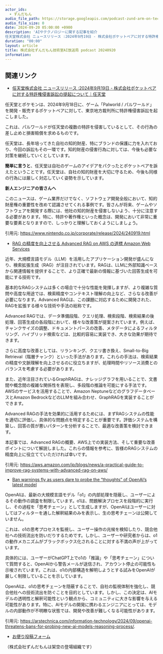 ```yaml
---
actor_ids:
  - ずんだもん
audio_file_path: https://storage.googleapis.com/podcast-zund-arm-on-tech/audio/株式会社ずんだもん技術室AI放送局_podcast_20240920.mp3
audio_file_size: 0
date: 2024-09-20 05:00:00 +0900
description: 'AIやテクノロジーに関する記事を紹介  
任天堂株式会社 ニュースリリース :2024年9月19日 - 株式会社ポケットペアに対する特許権侵害訴訟の提起について｜任天堂、RAG の精度を向上させる Advanced RAG on AWS の道標  Amazon Web Services、Ban warnings fly as users dare to probe the “thoughts” of OpenAI’s latest model'
duration: "00:00"
layout: article
title: 株式会社ずんだもん技術室AI放送局 podcast 20240920
information: 
---
```


## 関連リンク


- [任天堂株式会社 ニュースリリース :2024年9月19日 - 株式会社ポケットペアに対する特許権侵害訴訟の提起について｜任天堂](https://www.nintendo.co.jp/corporate/release/2024/240919.html)  



任天堂とポケモンは、2024年9月18日に、ゲーム「Palworld / パルワールド」を開発・販売するポケットペアに対して、東京地方裁判所に特許権侵害訴訟を起こしました。

これは、パルワールドが任天堂の複数の特許を侵害しているとして、その行為の差し止めと損害賠償を求めるものです。

任天堂は、長年培ってきた自社の知的財産、特にブランドの保護に力を入れており、今回の訴訟もその一環です。知的財産の侵害行為に対しては、今後も必要な対策を継続していくとしています。

**簡単に言うと**、任天堂は自社のゲームのアイデアをパクったとポケットペアを訴えたということです。任天堂は、自社の知的財産を大切に守るため、今後も同様の行為には厳しく対応していく姿勢を示しています。

**新人エンジニアの皆さんへ**

このニュースは、ゲーム業界だけでなく、ソフトウェア開発全般において、知的財産権の重要性を改めて認識させてくれる事例です。皆さんが将来、ゲームやソフトウェアを開発する際には、他社の知的財産を侵害しないよう、十分に注意する必要があります。特に、特許や著作権といった概念は、開発において非常に重要な要素となりますので、しっかりと理解しておくようにしましょう。 


引用元: https://www.nintendo.co.jp/corporate/release/2024/240919.html


- [RAG の精度を向上させる Advanced RAG on AWS の道標  Amazon Web Services](https://aws.amazon.com/jp/blogs/news/a-practical-guide-to-improve-rag-systems-with-advanced-rag-on-aws/)  


近年、大規模言語モデル（LLM）を活用したアプリケーション開発が盛んになり、検索拡張生成（RAG）が注目されています。RAGは、LLMに外部知識ベースから関連情報を提供することで、より正確で最新の情報に基づいた回答生成を可能にする技術です。

基本的なRAGシステムは多くの場合で十分な性能を発揮しますが、より複雑な質問や高度な用途では、検索精度やコンテキスト理解の向上など、さらなる改善が必要になります。Advanced RAGは、この課題に対応するために開発された、RAGを拡張する様々な技術や手法の総称です。

Advanced RAGでは、データ準備段階、クエリ処理、検索段階、検索結果の後処理、回答生成の各段階において、様々な改善策が提案されています。例えば、チャンクサイズの調整、ドキュメントパースの改善、メタデータによるフィルタリング、ハイブリッド検索などは、比較的容易に実装でき、大きな効果が期待できます。

さらに高度な改善としては、リランキング、クエリ書き換え、Small-to-Big Retrieval（階層チャンク）といった手法があります。これらの手法は、検索結果の精度や文脈理解を向上させるのに役立ちますが、処理時間やリソース消費とのバランスを考慮する必要があります。

また、近年注目されているGraphRAGは、ナレッジグラフを用いることで、文書間や概念間の複雑な関係性を表現し、多段階の推論を可能にする手法です。AWSのサービスを活用することで、Amazon NeptuneなどのグラフデータベースとAmazon BedrockなどのLLMを組み合わせ、GraphRAGを実装することができます。

Advanced RAGの手法を効果的に活用するためには、まずRAGシステムの性能を適切に評価し、具体的な問題点を特定することが重要です。評価システムを構築し、回答の質が悪いパターンを分析することで、最適な改善策を検討できます。

本記事では、Advanced RAGの概要、AWS上での実装方法、そして重要な改善ポイントについて解説しました。これらの情報を参考に、皆様のRAGシステムの精度向上に役立てていただければ幸いです。




引用元: https://aws.amazon.com/jp/blogs/news/a-practical-guide-to-improve-rag-systems-with-advanced-rag-on-aws/


- [Ban warnings fly as users dare to probe the “thoughts” of OpenAI’s latest model](https://arstechnica.com/information-technology/2024/09/openai-threatens-bans-for-probing-new-ai-models-reasoning-process/.)  


OpenAIは、最新の大規模言語モデル「o1」の内部処理を隠蔽し、ユーザーによるその動作の調査を制限しています。o1は、問題解決プロセスを段階的に実行し、その過程を「思考チェーン」として生成しますが、OpenAIはユーザーに対してはフィルターを通した解釈結果のみを表示し、生の思考チェーンは公開していません。

これは、o1の思考プロセスを監視し、ユーザー操作の兆候を検知したり、競合他社への技術流出を防いだりするためです。しかし、ユーザーや研究者からは、o1の動作メカニズムがブラックボックス化されることに対する不満の声が上がっています。

具体的には、ユーザーがChatGPT上でo1の「推論」や「思考チェーン」について質問すると、OpenAIから警告メールが送信され、アカウント停止の可能性も示唆されています。これは、o1の内部構造を解明しようとする試みをOpenAIが厳しく制限していることを示しています。

OpenAIは、o1の思考チェーンを隠蔽することで、自社の監視体制を強化し、競合他社への技術流出を防ぐことを目的としています。しかし、この決定は、AIモデルの透明性と解釈可能性という観点から、コミュニティに大きな影響を与える可能性があります。特に、AIモデルの開発に携わるエンジニアにとっては、モデルの内部動作が不明瞭な状態では、開発や改善が難しくなる可能性があります。




引用元: https://arstechnica.com/information-technology/2024/09/openai-threatens-bans-for-probing-new-ai-models-reasoning-process/.



- [お便り投稿フォーム](https://forms.gle/ffg4JTfqdiqK62qf9)

（株式会社ずんだもんは架空の登場組織です）
